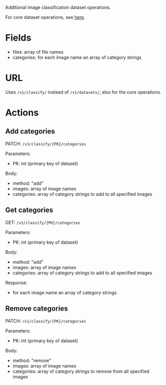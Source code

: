 Additional image classification dataset operations.

For core dataset operations, see [here](datasets.md).

# Fields

  * files: array of file names
  * categories: for each image name an array of category strings

# URL

Uses `/v1/classify/` instead of `/v1/datasets/`, 
also for the core operations.

# Actions

## Add categories

PATCH: `/v1/classify/{PK}/categories`

Parameters:

  * PK: int (primary key of dataset)

Body:

  * method: "add"
  * images: array of image names
  * categories: array of category strings to add to all specified images

## Get categories

GET: `/v1/classify/{PK}/categories`

Parameters:

  * PK: int (primary key of dataset)

Body:

  * method: "add"
  * images: array of image names
  * categories: array of category strings to add to all specified images

Response:

  * for each image name an array of category strings

## Remove categories

PATCH: `/v1/classify/{PK}/categories`

Parameters:

  * PK: int (primary key of dataset)

Body:

  * method: "remove"
  * images: array of image names
  * categories: array of category strings to remove from all specified images
